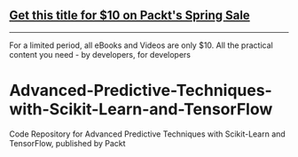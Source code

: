 ## [Get this title for $10 on Packt's Spring Sale](https://www.packt.com/V07297?utm_source=github&utm_medium=packt-github-repo&utm_campaign=spring_10_dollar_2022)
-----
For a limited period, all eBooks and Videos are only $10. All the practical content you need \- by developers, for developers

# Advanced-Predictive-Techniques-with-Scikit-Learn-and-TensorFlow
Code Repository for Advanced Predictive Techniques with Scikit-Learn and TensorFlow, published by Packt
